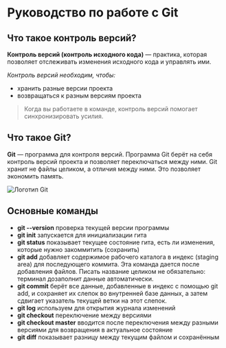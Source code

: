 # Руководство по работе с Git

## Что такое контроль версий?

**Контроль версий (контроль исходного кода)** — практика, которая позволяет отслеживать 
изменения исходного кода и управлять ими. 

*Контроль версий необходим, чтобы:*

* хранить разные версии проекта
* возвращаться к разным версиям проекта

>Когда вы работаете в команде, контроль версий помогает синхронизировать усилия.

## Что такое Git?

**Git** — программа для контроля версий. Программа Git берёт на себя контроль версий 
проекта и позволяет переключаться между 
ними. Git хранит не файлы целиком, а отличия между ними. Это позволяет экономить память.

![Логотип Git](https://1.bp.blogspot.com/-QOv8t_6ltJ8/XTFmY5l_8cI/AAAAAAAAS8Q/RhsLE4RN1bAnLJy7nDcfksAQVwEvF90eQCLcBGAs/s1600/gitcommandslinuxguru.png)

## Основные команды 

* **git --version** проверка текущей версии программы
* **git init** запускается для инициализации гита
* **git status** показывает текущее состояние гита, есть ли изменения, которые нужно закоммитить (сохранить)
* **git add** добавляет содержимое рабочего каталога в индекс (staging area) для последующего коммита. Эта команда дается после добавления файлов. Писать название целиком не обязательно: терминал дозаполнит данные автоматически.
* **git commit** берёт все данные, добавленные в индекс с помощью git add, и сохраняет их слепок во внутренней базе данных, а затем сдвигает указатель текущей ветки на этот слепок.
* **git log** используем для открытия журнала изменений
* **git checkout** переключение между версиями
* **git checkout master** вводится после переключения между разными версиями для возвращения в актуальное состояние
* **git diff** показывает разницу между текущим файлом и сохранённым